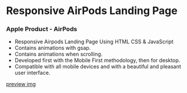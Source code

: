 # Responsive AirPods Landing Page
### Apple Product - AirPods

- Responsive Airpods Landing Page Using HTML CSS & JavaScript
- Contains animations with gsap.
- Contains animations when scrolling.
- Developed first with the Mobile First methodology, then for desktop.
- Compatible with all mobile devices and with a beautiful and pleasant user interface.

[preview img](./preview.png)
